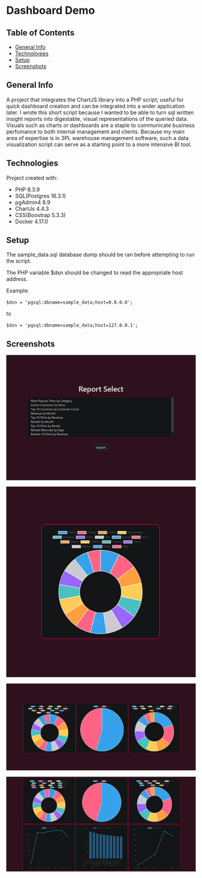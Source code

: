 # Dashboard Demo

## Table of Contents
* [General Info](#general-info)
* [Technologies](#technologies)
* [Setup](#setup)
* [Screenshots](#screenshots)

## General Info
A project that integrates the ChartJS library into a PHP script; useful for quick dashboard creation and can be integrated into a wider application later. I wrote this short script because I wanted to be able to turn sql written insight reports into digestable, visual representations of the queried data. Visuals such as charts or dashboards are a staple to communicate business perfomance to both internal management and clients. Because my main area of expertise is in 3PL warehouse management software, such a data visualization script can serve as a starting point to a more intensive BI tool.

## Technologies
Project created with:
* PHP 8.3.9
* SQL(Postgres 16.3.1)
* pgAdmin4 8.9
* ChartJs 4.4.3
* CSS(Boostrap 5.3.3)
* Docker 4.17.0

## Setup
The sample_data.sql database dump should be ran before attempting to run the script.

The PHP variable $dsn should be changed to read the appropriate host address.

Example:

```
$dsn = 'pgsql:dbname=sample_data;host=0.0.0.0';
```
to
```
$dsn = 'pgsql:dbname=sample_data;host=127.0.0.1';
```
## Screenshots
![Report select screen.](./screenshots/report_select2.png)

![Chart of a single report.](./screenshots/one_chart.png)

![A full row of charts.](./screenshots/one_full_row.png)

![Two full rows of charts.](./screenshots/two_full_rows.png)